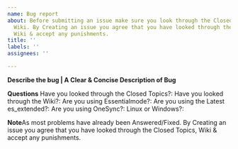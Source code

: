 ```yaml
---
name: Bug report
about: Before submitting an issue make sure you look through the Closed Topics & the
  Wiki. By Creating an issue you agree that you have looked through the Closed Topics,
  Wiki & accept any punishments.
title: ''
labels: ''
assignees: ''

---
```


**Describe the bug | A Clear & Concise Description of Bug**


**Questions**
Have you looked through the Closed Topics?: 
Have you looked through the Wiki?: 
Are you using Essentialmode?: 
Are you using the Latest es_extended?: 
Are you using OneSync?: 
Linux or Windows?: 

**Note**As most problems have already been Answered/Fixed.
By Creating an issue you agree that you have looked through the Closed Topics, Wiki & accept any punishments.
